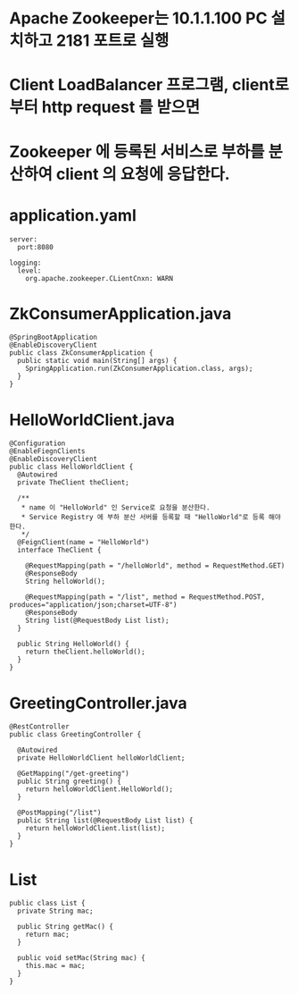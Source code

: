 # Apache Zookeeper는 10.1.1.100 PC 설치하고 2181 포트로 실행
# Client LoadBalancer 프로그램, client로 부터 http request 를 받으면
# Zookeeper 에 등록된 서비스로 부하를 분산하여 client 의 요청에 응답한다.

# application.yaml
```
server:
  port:8080
  
logging:
  level:
    org.apache.zookeeper.CLientCnxn: WARN
```

# ZkConsumerApplication.java
```
@SpringBootApplication
@EnableDiscoveryClient
public class ZkConsumerApplication {
  public static void main(String[] args) {
    SpringApplication.run(ZkConsumerApplication.class, args);
  }
}
```

# HelloWorldClient.java
```
@Configuration
@EnableFiegnClients
@EnableDiscoveryClient
public class HelloWorldClient {
  @Autowired
  private TheClient theClient;
  
  /**
   * name 이 "HelloWorld" 인 Service로 요청을 분산한다.
   * Service Registry 에 부하 분산 서버를 등록할 때 "HelloWorld"로 등록 해야 한다.
   */ 
  @FeignClient(name = "HelloWorld")
  interface TheClient {
    
    @RequestMapping(path = "/helloWorld", method = RequestMethod.GET)
    @ResponseBody
    String helloWorld();
    
    @RequestMapping(path = "/list", method = RequestMethod.POST, produces="application/json;charset=UTF-8")
    @ResponseBody
    String list(@RequestBody List list);
  }
  
  public String HelloWorld() {
    return theClient.helloWorld();
  }
}
```

# GreetingController.java
```
@RestController
public class GreetingController {
  
  @Autowired
  private HelloWorldClient helloWorldClient;
  
  @GetMapping("/get-greeting")
  public String greeting() {
    return helloWorldClient.HelloWorld();
  }
  
  @PostMapping("/list")
  public String list(@RequestBody List list) {
    return helloWorldClient.list(list);
  }
}
```

# List
```
public class List {
  private String mac;
  
  public String getMac() {
    return mac;
  }
  
  public void setMac(String mac) {
    this.mac = mac;
  }
}
```
